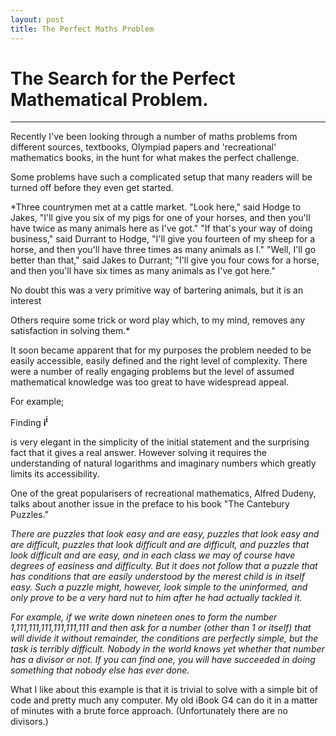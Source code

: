 ```yaml
---
layout: post
title: The Perfect Maths Problem
---
```


# The Search for the Perfect Mathematical Problem.

-----



Recently I've been looking through a number of maths problems from different sources, textbooks, Olympiad papers and 'recreational' mathematics books, in the hunt for what makes the perfect challenge.

Some problems have such a complicated setup that many readers will be turned off before they even get started.

*Three countrymen met at a cattle market. "Look here," said Hodge to Jakes, "I'll give you six of my pigs for 
one of your horses, and then you'll have twice as many animals here as I've got." "If that's your way of doing 
business," said Durrant to Hodge, "I'll give you fourteen of my sheep for a horse, and then you'll have three 
times as many animals as I." "Well, I'll go better than that," said Jakes to Durrant; "I'll give you four cows for a 
horse, and then you'll have six times as many animals as I've got here." 

No doubt this was a very primitive way of bartering animals, but it is an interest

Others require some trick or  word play which, to my mind, removes any satisfaction in solving them.* 

It soon became apparent that for my purposes the problem needed to be easily accessible, easily defined and the right level of complexity. There were a number of really engaging problems but the level of assumed mathematical knowledge was too great to have widespread appeal.

For example;

Finding **i<sup>i</sup>** 

is very elegant in the simplicity of the initial statement and the surprising fact that it gives a real answer. 
However solving it requires the understanding of natural logarithms and imaginary numbers which greatly limits its accessibility.

One of the great popularisers of recreational mathematics, Alfred Dudeny, talks about another issue in the preface to his book "The Cantebury Puzzles."

  *There are puzzles that look easy and are easy, puzzles that look easy and are difficult, puzzles that look difficult and are difficult, and puzzles that look difficult and are easy, and in each class we may of course have degrees of easiness and difficulty. But it does not follow that a puzzle that has conditions that are easily understood by the merest child is in itself easy. Such a puzzle might, however, look simple to the uninformed, and only prove to be a very hard nut to him after he had actually tackled it.*
  
  *For example, if we write down nineteen ones to form the number 1,111,111,111,111,111,111 and then ask for a number (other than 1 or itself) that will divide it without remainder, the conditions are perfectly simple, but the task is terribly difficult. Nobody in the world knows yet whether that number has a divisor or not. If you can find one, you will have succeeded in doing something that nobody else has ever done.*

What I like about this example is that it is trivial to solve with a simple bit of code and pretty much any computer. My old iBook G4 can do it in a matter of minutes with a brute force approach. (Unfortunately there are no divisors.)

